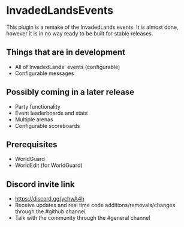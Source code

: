 # InvadedLandsEvents
This plugin is a remake of the InvadedLands events.
It is almost done, however it is in no way ready to be built for stable releases.

## Things that are in development
- All of InvadedLands' events (configurable)
- Configurable messages

## Possibly coming in a later release
- Party functionality
- Event leaderboards and stats
- Multiple arenas
- Configurable scoreboards

## Prerequisites
- WorldGuard
- WorldEdit (for WorldGuard)

## Discord invite link
- https://discord.gg/ychwA4h
- Receive updates and real time code additions/removals/changes through the #github channel
- Talk with the community through the #general channel
